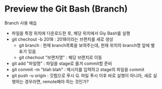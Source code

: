 # Preview the Git Bash (Branch)
Branch 사용 예습
  * 파일을 특정 위치에 다운로드한 후, 해당 위치에서 Giy Bash를 실행
  * git chechout -b 2018 : 2018이라는 브랜치를 새로 생성
    - git branch : 현재 branch목록을 보여주는데, 현재 위치의 branch명 앞에 별표가 있음
    - git chechout "브랜치명" : 해당 브랜치로 이동
  * git add "파일명" : 파일을 stage로 옮겨 commit할 준비
  * git commit -m "blah blah" : 메시지를 입력하고 stage의 파일을 commit
  * git push -u origin : 깃헙으로 푸시
      Q. 파일 푸시 이후 바로 실행이 아니라, 새로 실행하는 경우라면, remote해야 하는 것인가?
